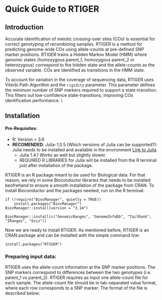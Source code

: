 # Quick Guide to RTIGER

## Introduction
Accurate identification of meiotic crossing-over sites (COs) is essential for correct genotyping of recombining samples. RTIGER is a method for predicting genome-wide COs using allele-counts at pre-defined SNP marker positions. RTIGER trains a Hidden Markov Model (HMM) where genomic states (homozygous parent_1, homozygous parent_2 or heterozygous) correspond to the hidden state and the allele-counts as the observed variable. COs are identified as transitions in the HMM state.

To account for variation in the coverage of sequencing data, RTIGER uses Viterbi Path Algorithm and the `rigidity` parameter. This parameter defines the minimum number of SNP markers required to support a state-transition. This filters out low-confidence state-transitions, improving COs identification performance.
\

<!-- ################################################################################ -->
## Installation
#### Pre-Requisites:
* R: Version > 3.6
* **RECOMENDED**: Julia-1.0.5 (Which versions of Julia can be supported?): Julia needs to be installed and available in the environment [Link to Julia](https://www.geeksforgeeks.org/how-to-setup-julia-path-to-environment-variable/?ref=lbp)
  - Julia 1.4.1 Works as well but slightly slower.
  - REQUIRED R LIBRARIES for Julia will be installed from the R terminal just after installation of the package.

RTIGER is an R package meant to be used for Biological data. For that reason, we rely in some Bioconductor libraries that needs to be installed beofrehand to ensure a smooth installation of the package from CRAN. To install Bioconductor and the packages needed, run on the R terminal:
```
if (!require("BiocManager", quietly = TRUE))
    install.packages("BiocManager")
BiocManager::install(version = "3.14")

BiocManager::install(c("GenomicRanges", "GenomeInfoDb", "TailRank", "IRanges", "Gviz"))

```
Now we are ready to install RTIGER. As mentioned before, RTIGER is an CRAN package and can be installed with the simple command line:
```
install.packages("RTIGER")
```

<!-- ################################################################################ -->
### Preparing input data:
RTIGER uses the allele-count information at the SNP marker positions. The SNP markers correspond to differences between the two genotypes (i.e. parent_1 vs parent_2). RTIGER requires as input one allele-count file for each sample. The allele-count file should be in tab-separated value format, where each row corresponds to a SNP marker. The format of the file is described below:



